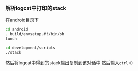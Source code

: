 ### 解析logcat中打印的stack

在android目录下
```bash
cd android
. build/envsetup.#!/bin/sh
lunch

cd development/scripts
./stack
```
然后将logcat中得到的stack输出复制到该对话中
然后输入`ctrl+D`
